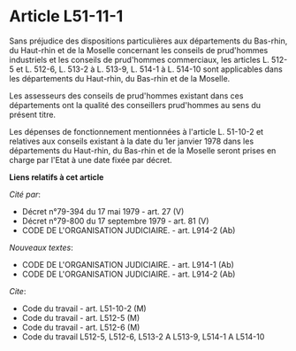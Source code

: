 # Article L51-11-1

Sans préjudice des dispositions particulières aux départements du Bas-rhin, du Haut-rhin et de la Moselle concernant les
conseils de prud'hommes industriels et les conseils de prud'hommes commerciaux, les articles L. 512-5 et L. 512-6, L. 513-2 à
L. 513-9, L. 514-1 à L. 514-10 sont applicables dans les départements du Haut-rhin, du Bas-rhin et de la Moselle.

Les assesseurs des conseils de prud'hommes existant dans ces départements ont la qualité des conseillers prud'hommes au sens
du présent titre.

Les dépenses de fonctionnement mentionnées à l'article L. 51-10-2 et relatives aux conseils existant à la date du 1er janvier
1978 dans les départements du Haut-rhin, du Bas-rhin et de la Moselle seront prises en charge par l'Etat à une date fixée par
décret.

**Liens relatifs à cet article**

_Cité par_:

  - Décret n°79-394 du 17 mai 1979 - art. 27 (V)
  - Décret n°79-800 du 17 septembre 1979 - art. 81 (V)
  - CODE DE L'ORGANISATION JUDICIAIRE. - art. L914-2 (Ab)

_Nouveaux textes_:

  - CODE DE L'ORGANISATION JUDICIAIRE. - art. L914-1 (Ab)
  - CODE DE L'ORGANISATION JUDICIAIRE. - art. L914-2 (Ab)

_Cite_:

  - Code du travail - art. L51-10-2 (M)
  - Code du travail - art. L512-5 (M)
  - Code du travail - art. L512-6 (M)
  - Code du travail L512-5, L512-6, L513-2 A L513-9, L514-1 A L514-10
